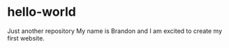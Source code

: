 # hello-world
Just another repository
My name is Brandon and I am excited to create my first website. 
